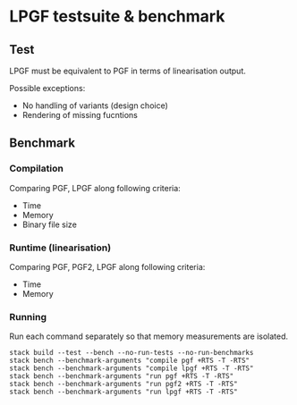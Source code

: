 # LPGF testsuite & benchmark

## Test

LPGF must be equivalent to PGF in terms of linearisation output.

Possible exceptions:
- No handling of variants (design choice)
- Rendering of missing fucntions

## Benchmark

### Compilation

Comparing PGF, LPGF along following criteria:

- Time
- Memory
- Binary file size

### Runtime (linearisation)

Comparing PGF, PGF2, LPGF along following criteria:

- Time
- Memory

### Running

Run each command separately so that memory measurements are isolated.

```
stack build --test --bench --no-run-tests --no-run-benchmarks
stack bench --benchmark-arguments "compile pgf +RTS -T -RTS"
stack bench --benchmark-arguments "compile lpgf +RTS -T -RTS"
stack bench --benchmark-arguments "run pgf +RTS -T -RTS"
stack bench --benchmark-arguments "run pgf2 +RTS -T -RTS"
stack bench --benchmark-arguments "run lpgf +RTS -T -RTS"
```
